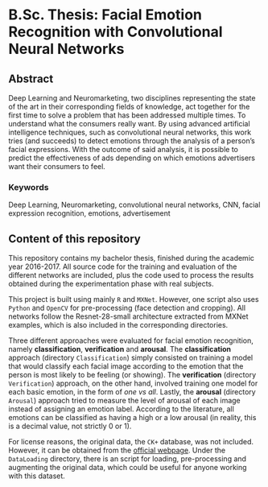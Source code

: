 # B.Sc. Thesis: Facial Emotion Recognition with Convolutional Neural Networks
## Abstract
Deep Learning and Neuromarketing, two disciplines representing the state of the art in their corresponding fields of knowledge, act together for the first time to solve a problem that has been addressed multiple times. To understand what the consumers really want. By using advanced artificial intelligence techniques, such as convolutional neural networks, this work tries (and succeeds) to detect emotions through the analysis of a person’s facial expressions. With the outcome of said analysis, it is possible to predict the effectiveness of ads depending on which emotions advertisers want their consumers to feel.

### Keywords
Deep Learning, Neuromarketing, convolutional neural networks, CNN, facial expression recognition, emotions, advertisement

## Content of this repository
This repository contains my bachelor thesis, finished during the academic year 2016-2017. All source code for the training and evaluation of the different networks are included, plus the code used to process the results obtained during the experimentation phase with real subjects.

This project is built using mainly `R` and `MXNet`. However, one script also uses `Python` and `OpenCV` for pre-processing (face detection and cropping). All networks follow the Resnet-28-small architecture extracted from MXNet examples, which is also included in the corresponding directories.

Three different approaches were evaluated for facial emotion recognition, namely **classification**, **verification** and **arousal**. The **classification** approach (directory `Classification`) simply consisted on training a model that would classify each facial image according to the emotion that the person is most likely to be feeling (or showing). The **verification** (directory `Verification`) approach, on the other hand, involved training one model for each basic emotion, in the form of *one vs all*. Lastly, the **arousal** (directory `Arousal`) approach tried to measure the level of arousal of each image instead of assigning an emotion label. According to the literature, all emotions can be classified as having a high or a low arousal (in reality, this is a decimal value, not strictly 0 or 1).

For license reasons, the original data, the `CK+` database, was not included. However, it can be obtained from the [official webpage](http://www.consortium.ri.cmu.edu/ckagree/). Under the `DataLoading` directory, there is an script for loading, pre-processing and augmenting the original data, which could be useful for anyone working with this dataset.
